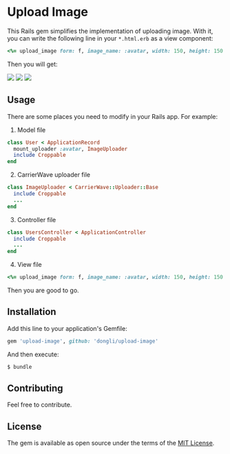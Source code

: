 # Upload Image
This Rails gem simplifies the implementation of uploading image. With it, you can write the following line in your `*.html.erb` as a view component:

```ruby
<%= upload_image form: f, image_name: :avatar, width: 150, height: 150 %>
```

Then you will get:

![](http://7xvqi7.com1.z0.glb.clouddn.com/upload_image_snapshot-1.png)
![](http://7xvqi7.com1.z0.glb.clouddn.com/upload_image_snapshot-2.png)
![](http://7xvqi7.com1.z0.glb.clouddn.com/upload_image_snapshot-3.png)

## Usage
There are some places you need to modify in your Rails app. For example:

1. Model file
```ruby
class User < ApplicationRecord
  mount_uploader :avatar, ImageUploader
  include Croppable
end
```
2. CarrierWave uploader file
```ruby
class ImageUploader < CarrierWave::Uploader::Base
  include Croppable
  ...
end
```
3. Controller file
```ruby
class UsersController < ApplicationController
  include Croppable
  ...
end
```
4. View file
```ruby
<%= upload_image form: f, image_name: :avatar, width: 150, height: 150 %>
```

Then you are good to go.

## Installation
Add this line to your application's Gemfile:

```ruby
gem 'upload-image', github: 'dongli/upload-image'
```

And then execute:
```bash
$ bundle
```

## Contributing
Feel free to contribute.

## License
The gem is available as open source under the terms of the [MIT License](http://opensource.org/licenses/MIT).

